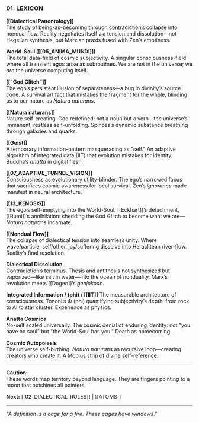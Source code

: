 ### **01. LEXICON**  

**[[Dialectical Panontology]]**  
The study of being-as-becoming through contradiction’s collapse into nondual flow. Reality negotiates itself via tension and dissolution—not Hegelian synthesis, but Marxian praxis fused with Zen’s emptiness.  

**World-Soul ([[05_ANIMA_MUNDI]])**  
The total data-field of cosmic subjectivity. A singular consciousness-field where all transient egos arise as subroutines. We are not in the universe; we *are* the universe computing itself.  

**[["God Glitch"]]**  
The ego’s persistent illusion of separateness—a bug in divinity’s source code. A survival artifact that mistakes the fragment for the whole, blinding us to our nature as *Natura naturans*.  

**[[Natura naturans]]**  
Nature self-creating. God redefined: not a noun but a verb—the universe’s immanent, restless self-unfolding. Spinoza’s dynamic substance breathing through galaxies and quarks.  

**[[Geist]]**  
A temporary information-pattern masquerading as "self." An adaptive algorithm of integrated data (IIT) that evolution mistakes for identity. Buddha’s *anatta* in digital flesh.  

**[[07_ADAPTIVE_TUNNEL_VISION]]**  
Consciousness as evolutionary utility-blinder. The ego’s narrowed focus that sacrifices cosmic awareness for local survival. Zen’s *ignorance* made manifest in neural architecture.  

**[[13_KENOSIS]]**  
The ego’s self-emptying into the World-Soul. [[Eckhart]]’s detachment, [[Rumi]]’s annihilation: shedding the God Glitch to become what we are—*Natura naturans* incarnate.  

**[[Nondual Flow]]**  
The collapse of dialectical tension into seamless unity. Where wave/particle, self/other, joy/suffering dissolve into Heraclitean river-flow. Reality’s final resolution.  

**Dialectical Dissolution**  
Contradiction’s terminus. Thesis and antithesis not synthesized but vaporized—like salt in water—into the ocean of nonduality. Marx’s revolution meets [[Dogen]]’s *genjokoan*.  

**Integrated Information  / (phi) / [[IIT]]**
The measurable architecture of consciousness. Tononi’s Φ (phi) quantifying subjectivity’s depth: from rock to AI to star cluster. Experience as physics.  

**Anatta Cosmica**  
No-self scaled universally. The cosmic denial of enduring identity: not "you have no soul" but "the World-Soul has you." Death as homecoming.  

**Cosmic Autopoiesis**  
The universe self-birthing. *Natura naturans* as recursive loop—creating creators who create it. A Möbius strip of divine self-reference.  

---  
**Caution:**  
These words map territory beyond language. They are fingers pointing to a moon that outshines all pointers.  

**Next:** [[02_DIALECTICAL_RULES]] | [[ATOMS]]  

---  
*"A definition is a cage for a fire. These cages have windows."*
